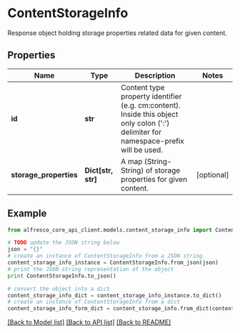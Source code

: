 # ContentStorageInfo

Response object holding storage properties related data for given content. 

## Properties
Name | Type | Description | Notes
------------ | ------------- | ------------- | -------------
**id** | **str** | Content type property identifier (e.g. cm:content). Inside this object only colon (&#39;:&#39;) delimiter for namespace-prefix will be used.  | 
**storage_properties** | **Dict[str, str]** | A map (String-String) of storage properties for given content.  | [optional] 

## Example

```python
from alfresco_core_api_client.models.content_storage_info import ContentStorageInfo

# TODO update the JSON string below
json = "{}"
# create an instance of ContentStorageInfo from a JSON string
content_storage_info_instance = ContentStorageInfo.from_json(json)
# print the JSON string representation of the object
print ContentStorageInfo.to_json()

# convert the object into a dict
content_storage_info_dict = content_storage_info_instance.to_dict()
# create an instance of ContentStorageInfo from a dict
content_storage_info_form_dict = content_storage_info.from_dict(content_storage_info_dict)
```
[[Back to Model list]](../README.md#documentation-for-models) [[Back to API list]](../README.md#documentation-for-api-endpoints) [[Back to README]](../README.md)


